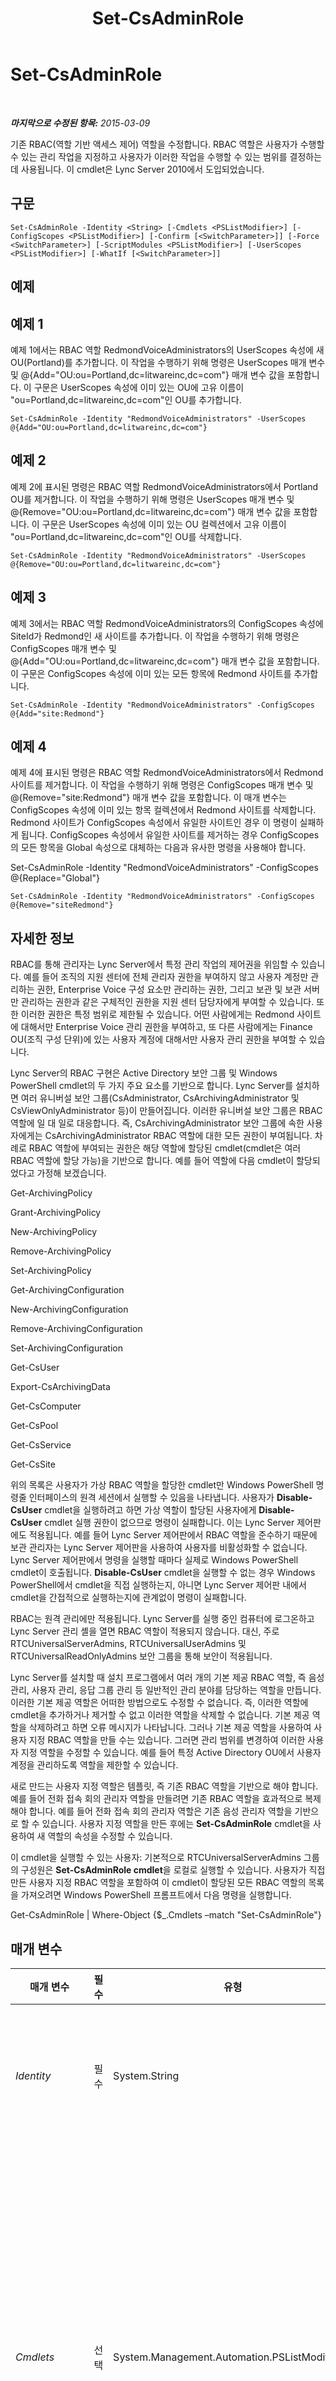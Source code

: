 ﻿---
title: Set-CsAdminRole
TOCTitle: Set-CsAdminRole
ms:assetid: ec927ce6-a37b-4876-a6df-a347404f4e84
ms:mtpsurl: https://technet.microsoft.com/ko-kr/library/Gg399066(v=OCS.15)
ms:contentKeyID: 49305437
ms.date: 08/10/2015
mtps_version: v=OCS.15
ms.translationtype: HT
---

# Set-CsAdminRole

 

_**마지막으로 수정된 항목:** 2015-03-09_

기존 RBAC(역할 기반 액세스 제어) 역할을 수정합니다. RBAC 역할은 사용자가 수행할 수 있는 관리 작업을 지정하고 사용자가 이러한 작업을 수행할 수 있는 범위를 결정하는 데 사용됩니다. 이 cmdlet은 Lync Server 2010에서 도입되었습니다.

## 구문

    Set-CsAdminRole -Identity <String> [-Cmdlets <PSListModifier>] [-ConfigScopes <PSListModifier>] [-Confirm [<SwitchParameter>]] [-Force <SwitchParameter>] [-ScriptModules <PSListModifier>] [-UserScopes <PSListModifier>] [-WhatIf [<SwitchParameter>]]

## 예제

## 예제 1

예제 1에서는 RBAC 역할 RedmondVoiceAdministrators의 UserScopes 속성에 새 OU(Portland)를 추가합니다. 이 작업을 수행하기 위해 명령은 UserScopes 매개 변수 및 @{Add="OU:ou=Portland,dc=litwareinc,dc=com"} 매개 변수 값을 포함합니다. 이 구문은 UserScopes 속성에 이미 있는 OU에 고유 이름이 "ou=Portland,dc=litwareinc,dc=com"인 OU를 추가합니다.

    Set-CsAdminRole -Identity "RedmondVoiceAdministrators" -UserScopes @{Add="OU:ou=Portland,dc=litwareinc,dc=com"}

## 예제 2

예제 2에 표시된 명령은 RBAC 역할 RedmondVoiceAdministrators에서 Portland OU를 제거합니다. 이 작업을 수행하기 위해 명령은 UserScopes 매개 변수 및 @{Remove="OU:ou=Portland,dc=litwareinc,dc=com"} 매개 변수 값을 포함합니다. 이 구문은 UserScopes 속성에 이미 있는 OU 컬렉션에서 고유 이름이 "ou=Portland,dc=litwareinc,dc=com"인 OU를 삭제합니다.

    Set-CsAdminRole -Identity "RedmondVoiceAdministrators" -UserScopes @{Remove="OU:ou=Portland,dc=litwareinc,dc=com"}

## 예제 3

예제 3에서는 RBAC 역할 RedmondVoiceAdministrators의 ConfigScopes 속성에 SiteId가 Redmond인 새 사이트를 추가합니다. 이 작업을 수행하기 위해 명령은 ConfigScopes 매개 변수 및 @{Add="OU:ou=Portland,dc=litwareinc,dc=com"} 매개 변수 값을 포함합니다. 이 구문은 ConfigScopes 속성에 이미 있는 모든 항목에 Redmond 사이트를 추가합니다.

    Set-CsAdminRole -Identity "RedmondVoiceAdministrators" -ConfigScopes @{Add="site:Redmond"}

## 예제 4

예제 4에 표시된 명령은 RBAC 역할 RedmondVoiceAdministrators에서 Redmond 사이트를 제거합니다. 이 작업을 수행하기 위해 명령은 ConfigScopes 매개 변수 및 @{Remove="site:Redmond"} 매개 변수 값을 포함합니다. 이 매개 변수는 ConfigScopes 속성에 이미 있는 항목 컬렉션에서 Redmond 사이트를 삭제합니다. Redmond 사이트가 ConfigScopes 속성에서 유일한 사이트인 경우 이 명령이 실패하게 됩니다. ConfigScopes 속성에서 유일한 사이트를 제거하는 경우 ConfigScopes의 모든 항목을 Global 속성으로 대체하는 다음과 유사한 명령을 사용해야 합니다.

Set-CsAdminRole -Identity "RedmondVoiceAdministrators" -ConfigScopes @{Replace="Global"}

    Set-CsAdminRole -Identity "RedmondVoiceAdministrators" -ConfigScopes @{Remove="siteRedmond"}

## 자세한 정보

RBAC를 통해 관리자는 Lync Server에서 특정 관리 작업의 제어권을 위임할 수 있습니다. 예를 들어 조직의 지원 센터에 전체 관리자 권한을 부여하지 않고 사용자 계정만 관리하는 권한, Enterprise Voice 구성 요소만 관리하는 권한, 그리고 보관 및 보관 서버만 관리하는 권한과 같은 구체적인 권한을 지원 센터 담당자에게 부여할 수 있습니다. 또한 이러한 권한은 특정 범위로 제한될 수 있습니다. 어떤 사람에게는 Redmond 사이트에 대해서만 Enterprise Voice 관리 권한을 부여하고, 또 다른 사람에게는 Finance OU(조직 구성 단위)에 있는 사용자 계정에 대해서만 사용자 관리 권한을 부여할 수 있습니다.

Lync Server의 RBAC 구현은 Active Directory 보안 그룹 및 Windows PowerShell cmdlet의 두 가지 주요 요소를 기반으로 합니다. Lync Server를 설치하면 여러 유니버설 보안 그룹(CsAdministrator, CsArchivingAdministrator 및 CsViewOnlyAdministrator 등)이 만들어집니다. 이러한 유니버설 보안 그룹은 RBAC 역할에 일 대 일로 대응합니다. 즉, CsArchivingAdministrator 보안 그룹에 속한 사용자에게는 CsArchivingAdministrator RBAC 역할에 대한 모든 권한이 부여됩니다. 차례로 RBAC 역할에 부여되는 권한은 해당 역할에 할당된 cmdlet(cmdlet은 여러 RBAC 역할에 할당 가능)을 기반으로 합니다. 예를 들어 역할에 다음 cmdlet이 할당되었다고 가정해 보겠습니다.

Get-ArchivingPolicy

Grant-ArchivingPolicy

New-ArchivingPolicy

Remove-ArchivingPolicy

Set-ArchivingPolicy

Get-ArchivingConfiguration

New-ArchivingConfiguration

Remove-ArchivingConfiguration

Set-ArchivingConfiguration

Get-CsUser

Export-CsArchivingData

Get-CsComputer

Get-CsPool

Get-CsService

Get-CsSite

위의 목록은 사용자가 가상 RBAC 역할을 할당한 cmdlet만 Windows PowerShell 명령줄 인터페이스의 원격 세션에서 실행할 수 있음을 나타냅니다. 사용자가 **Disable-CsUser** cmdlet을 실행하려고 하면 가상 역할이 할당된 사용자에게 **Disable-CsUser** cmdlet 실행 권한이 없으므로 명령이 실패합니다. 이는 Lync Server 제어판에도 적용됩니다. 예를 들어 Lync Server 제어판에서 RBAC 역할을 준수하기 때문에 보관 관리자는 Lync Server 제어판을 사용하여 사용자를 비활성화할 수 없습니다. Lync Server 제어판에서 명령을 실행할 때마다 실제로 Windows PowerShell cmdlet이 호출됩니다. **Disable-CsUser** cmdlet을 실행할 수 없는 경우 Windows PowerShell에서 cmdlet을 직접 실행하는지, 아니면 Lync Server 제어판 내에서 cmdlet을 간접적으로 실행하는지에 관계없이 명령이 실패합니다.

RBAC는 원격 관리에만 적용됩니다. Lync Server를 실행 중인 컴퓨터에 로그온하고 Lync Server 관리 셸을 열면 RBAC 역할이 적용되지 않습니다. 대신, 주로 RTCUniversalServerAdmins, RTCUniversalUserAdmins 및 RTCUniversalReadOnlyAdmins 보안 그룹을 통해 보안이 적용됩니다.

Lync Server를 설치할 때 설치 프로그램에서 여러 개의 기본 제공 RBAC 역할, 즉 음성 관리, 사용자 관리, 응답 그룹 관리 등 일반적인 관리 분야를 담당하는 역할을 만듭니다. 이러한 기본 제공 역할은 어떠한 방법으로도 수정할 수 없습니다. 즉, 이러한 역할에 cmdlet을 추가하거나 제거할 수 없고 이러한 역할을 삭제할 수 없습니다. 기본 제공 역할을 삭제하려고 하면 오류 메시지가 나타납니다. 그러나 기본 제공 역할을 사용하여 사용자 지정 RBAC 역할을 만들 수는 있습니다. 그러면 관리 범위를 변경하여 이러한 사용자 지정 역할을 수정할 수 있습니다. 예를 들어 특정 Active Directory OU에서 사용자 계정을 관리하도록 역할을 제한할 수 있습니다.

새로 만드는 사용자 지정 역할은 템플릿, 즉 기존 RBAC 역할을 기반으로 해야 합니다. 예를 들어 전화 접속 회의 관리자 역할을 만들려면 기존 RBAC 역할을 효과적으로 복제해야 합니다. 예를 들어 전화 접속 회의 관리자 역할은 기존 음성 관리자 역할을 기반으로 할 수 있습니다. 사용자 지정 역할을 만든 후에는 **Set-CsAdminRole** cmdlet을 사용하여 새 역할의 속성을 수정할 수 있습니다.

이 cmdlet을 실행할 수 있는 사용자: 기본적으로 RTCUniversalServerAdmins 그룹의 구성원은 **Set-CsAdminRole cmdlet**을 로컬로 실행할 수 있습니다. 사용자가 직접 만든 사용자 지정 RBAC 역할을 포함하여 이 cmdlet이 할당된 모든 RBAC 역할의 목록을 가져오려면 Windows PowerShell 프롬프트에서 다음 명령을 실행합니다.

Get-CsAdminRole | Where-Object {$\_.Cmdlets –match "Set-CsAdminRole"}

## 매개 변수


<table>
<colgroup>
<col style="width: 25%" />
<col style="width: 25%" />
<col style="width: 25%" />
<col style="width: 25%" />
</colgroup>
<thead>
<tr class="header">
<th>매개 변수</th>
<th>필수</th>
<th>유형</th>
<th>설명</th>
</tr>
</thead>
<tbody>
<tr class="odd">
<td><p><em>Identity</em></p></td>
<td><p>필수</p></td>
<td><p>System.String</p></td>
<td><p>수정할 RBAC 역할의 고유 식별자입니다. RBAC 역할의 ID는 해당 역할에 연결된 Active Directory 유니버설 보안 그룹의 SamAccountName과 같아야 합니다. 예를 들어 Help Desk 역할의 ID는 CsHelpDesk와 같습니다. CsHelpDesk는 해당 역할에 연결된 Active Directory 보안 그룹의 SamAccountName이기도 합니다.</p></td>
</tr>
<tr class="even">
<td><p><em>Cmdlets</em></p></td>
<td><p>선택</p></td>
<td><p>System.Management.Automation.PSListModifier</p></td>
<td><p>새 RBAC 역할을 소유할 사용자가 사용할 수 있는 cmdlet을 지정할 수 있습니다. 예를 들어 <strong>Export-CsArchivingData</strong> cmdlet 하나에만 액세스할 수 있도록 하려면 다음과 같은 구문을 사용합니다.</p>
<p>-Cmdlets &quot;Export-CsArchivingData&quot;</p>
<p>위의 구문은 Cmdlets 속성에 현재 저장되어 있는 모든 항목을 단일 항목(Export-CsArchivingData)으로 바꿉니다. <strong>Export-CsArchivingData</strong> cmdlet을 해당 속성에 이미 저장된 cmdlet에 추가하려면 다음 구문을 대신 사용합니다.</p>
<p>-Cmdlets @{Add=&quot;Export-CsArchivingData&quot;}</p>
<p>여러 cmdlet을 추가하려면 다음과 같이 cmdlet 이름을 쉼표로 구분합니다.</p>
<p>-Cmdlets @{Add=&quot;Export-CsArchivingData&quot;,&quot;Invoke-CsArchivingDatabasePurge&quot;}</p>
<p>역할에서 cmdlet을 제거하려면 다음 구문을 사용합니다.</p>
<p>-Cmdlets @{Remove=&quot;Export-CsArchivingData&quot;}</p></td>
</tr>
<tr class="odd">
<td><p><em>ConfigScopes</em></p></td>
<td><p>선택</p></td>
<td><p>System.Management.Automation.PSListModifier</p></td>
<td><p>cmdlet의 범위를 지정된 사이트 내의 구성 설정으로 제한합니다. cmdlet 범위를 단일 사이트로 제한하려면 -ConfigScopes site:Redmond와 유사한 구문을 사용합니다. 쉼표로 구분된 목록을 사용하여 여러 사이트를 지정할 수도 있습니다(예: -ConfigScopes &quot;site:Redmond, &quot;site:Dublin&quot;). 또한 ConfigScopes 속성을 &quot;global&quot;로 설정할 수도 있습니다.</p>
<p>ConfigScopes 매개 변수에 값을 할당할 때는 &quot;site:&quot; 접두사를 사용하고 그 뒤에 사이트의 SiteId 속성 값을 제공해야 합니다. SiteId 값은 사이트의 Identity 또는 사이트의 DisplayName과 다를 수도 있습니다. 특정 사이트의 SiteId를 확인하려면 다음과 유사한 명령을 사용하면 됩니다.</p>
<p>Get-CsSite &quot;Redmond&quot; | Select-Object SiteId</p>
<p>ConfigScopes 속성 값과 UserScopes 속성 값 중 하나 또는 둘 다를 지정해야 합니다.</p></td>
</tr>
<tr class="even">
<td><p><em>Confirm</em></p></td>
<td><p>선택</p></td>
<td><p>System.Management.Automation.SwitchParameter</p></td>
<td><p>명령을 실행하기 전에 확인 메시지를 표시합니다.</p></td>
</tr>
<tr class="odd">
<td><p><em>Force</em></p></td>
<td><p>선택</p></td>
<td><p>System.Management.Automation.SwitchParameter</p></td>
<td><p>명령을 실행할 때 발생할 수 있는 심각하지 않은 오류 메시지를 표시하지 않습니다.</p></td>
</tr>
<tr class="even">
<td><p><em>ScriptModules</em></p></td>
<td><p>선택</p></td>
<td><p>System.Management.Automation.PSListModifier</p></td>
<td><p>Windows PowerShell 스크립트 내에서 함수를 지정할 수 있습니다. 이러한 함수는 새 RBAC 역할을 소유할 사용자가 사용할 수 있게 됩니다. 예를 들어 다음 구문은 UpdateDatabase.ps1 스크립트에서 Reset 함수에 대한 액세스를 허용합니다.</p>
<p>-ScriptCmdlets &quot;UpdateDatabase.ps1:Reset&quot;</p>
<p>위의 명령은 ScriptCmdlets 속성에 현재 저장되어 있는 모든 스크립트를 Reset 함수 및 UpdateDatabase.ps1 스크립트로 바꿉니다. 이 스크립트/함수를 현재 ScriptCmdlets 속성에 저장되어 있는 항목에 추가하려면 다음 구문을 사용합니다.</p>
<p>-ScriptCmdlets @{Add=&quot;UpdateDatabase.ps1:Reset&quot;}</p>
<p>스크립트/함수를 제거하려면 다음 구문을 사용합니다.</p>
<p>-ScriptCmdlets @{Add=&quot;UpdateDatabase.ps1:Reset&quot;}</p>
<p>다음 구문을 사용하면 역할에 할당된 모든 ScriptCmdlets를 삭제할 수 있습니다.</p>
<p>-ScriptCmdlets $Null</p></td>
</tr>
<tr class="odd">
<td><p><em>UserScopes</em></p></td>
<td><p>선택</p></td>
<td><p>System.Management.Automation.PSListModifier</p></td>
<td><p>cmdlet의 범위를 지정된 OU 내의 사용자 관리 작업으로 제한합니다. cmdlet 범위를 단일 OU로 제한하려면 -UserScopes &quot;OU:ou=Redmond,dc=litwareinc,dc=com&quot;과 유사한 구문을 사용합니다. 쉼표로 구분된 목록을 사용하여 여러 OU를 지정할 수도 있습니다(예: -UserScopes &quot;OU:ou=Redmond,dc=litwareinc,dc=com&quot;, &quot;OU:ou=Dublin,dc=litwareinc,dc=com&quot;). 역할의 새 범위를 추가하거나 기존 범위를 제거하려면 Windows PowerShell 목록 한정자 구문을 사용합니다. 자세한 내용은 이 도움말 항목의 예제 섹션을 참조하십시오.</p>
<p>ConfigScopes 속성 값과 UserScopes 속성 값 중 하나 또는 둘 다를 지정해야 합니다.</p></td>
</tr>
<tr class="even">
<td><p><em>WhatIf</em></p></td>
<td><p>선택</p></td>
<td><p>System.Management.Automation.SwitchParameter</p></td>
<td><p>명령을 실제로 실행하지 않고도 명령이 실행될 경우 발생할 수 있는 현상을 설명합니다.</p></td>
</tr>
</tbody>
</table>


## 입력 형식

없음.

## 반환 형식

**Set-CsAdminRole** cmdlet은 값이나 개체를 반환하지 않습니다. 대신 이 cmdlet은 Microsoft.Rtc.Management.WritableConfig.Settings.Roles.Role 개체의 인스턴스를 구성합니다.

